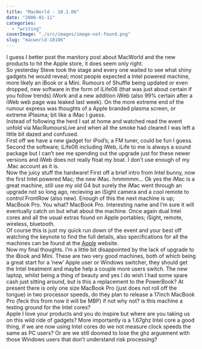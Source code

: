 ```yaml
---
title: "MacWorld - 10.1.06"
date: "2006-01-11"
categories: 
  - "writing"
coverImage: "./src/images/image-not-found.png"
slug: "macworld-10106"
---
```


I guess I better post the manitory post about MacWorld and the new products to hit the Apple store, it does seem only right.  
So yesterday Steve took the stage and every one waited to see what shiny gadgets he would reveal; most people expected a Intel powered machine, more likely an iBook or a Mini. Rumours of Shuffle being updated or even dropped, new software in the form of iLife06 (that was just about certain if you follow trends) iWork and a new addition iWeb (also 99% certain after a iWeb web page was leaked last week). On the more extreme end of the rumour express was thoughts of a Apple branded plasma screen, or extreme iPlasma; bit like a iMac I guess.  
Instead of following the herd I sat at home and watched read the event unfold via MacRumoursLive and when all the smoke had cleared I was left a little bit dazed and confused.  
First off we have a new gadget for iPod’s; a FM tuner, could be fun I guess.  
Second the software; iLife06 including iWeb, iLife to me is always a sound package but I can’t see me spending out the upgrade just for these newer versions and iWeb does not really float my boat. I don’t use enough of my .Mac account as it is.  
Now the juicy stuff the hardware! First off a brief intro from Intel bunny, now the first Intel powered Mac; the new iMac. hmmmmm… Ok yes the iMac is a great machine, still use my old G4 but surely the iMac went through an upgrade not so long ago, recieving an iSight camera and a cool remote to control FrontRow (also new). Enough of this the next machine is up; MacBook Pro. You what? MacBook Pro. Interesting name and I’m sure it will eventually catch on but what about the machine. Once again dual Intel cores and all the usual extras found on Apple portables; iSight, remote, wireless, bluetooth.  
Of course this is just my quick run down of the event and your best off watching the keynote to find the full details, also specifications for all the machines can be found at the [Apple](http://www.apple.com) website.  
Now my final thoughts. I’m a little bit disappointed by the lack of upgrade to the iBook and Mini. These are two very good machines, both of which being a great start for a ‘new’ Apple user or Windows switcher, they should get the Intel treatment and maybe help a couple more users switch. The new laptop, whilst being a thing of beauty and yes I do wish I had some spare cash just sitting around, but is this a replacement to the PowerBook? At present there is only one size MacBook Pro (just does not roll off the tongue) in two processor speeds, do they plan to release a 17inch MacBook Pro (feck this from now it will be MBP) if not why not? is this machine a testing ground for the Intel cores?  
Apple I love your products and you do inspire but where are you taking us on this wild ride of gadgets? More importantly is a 1.67ghz Intel core a good thing, if we are now using Intel cores do we not measure clock speeds the same as PC users? Or are we still doomed to lose the ghz arguement with those Windows users that don’t understand risk processing?
